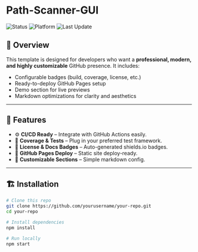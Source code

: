 # Path-Scanner-GUI

<img src="https://img.shields.io/badge/status-active-success?style=for-the-badge&#x26;logo=octocat&#x26;logoColor=white" alt="Status">
  <img src="https://img.shields.io/badge/platform-cross--platform-blue?style=for-the-badge&#x26;logo=linux&#x26;logoColor=white" alt="Platform">
  <img src="https://img.shields.io/badge/last--update-Oct%202025-orange?style=for-the-badge" alt="Last Update">
  
## 🧠 Overview
This template is designed for developers who want a **professional, modern, and highly customizable** GitHub presence. It includes:
- Configurable badges (build, coverage, license, etc.)
- Ready-to-deploy GitHub Pages setup
- Demo section for live previews
- Markdown optimizations for clarity and aesthetics

---

## 🧩 Features
- ⚙️ **CI/CD Ready** – Integrate with GitHub Actions easily.  
- 🧪 **Coverage & Tests** – Plug in your preferred test framework.  
- 🪪 **License & Docs Badges** – Auto-generated shields.io badges.  
- 🧱 **GitHub Pages Deploy** – Static site deploy-ready.  
- 🧭 **Customizable Sections** – Simple markdown config.  

---

## 🏗️ Installation
```bash
# Clone this repo
git clone https://github.com/yourusername/your-repo.git
cd your-repo

# Install dependencies
npm install

# Run locally
npm start
